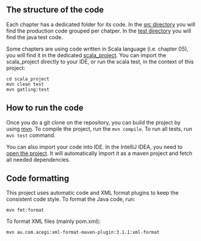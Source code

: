 ## The structure of the code
Each chapter has a dedicated folder for its code. 
In the [src directory](src/main/java/com/tomekl007) you will find the production code grouped per chatper.
In the [test directory](src/test/java/com/tomekl007) you will find the java test code. 

Some chapters are using code written in Scala language (i.e. chapter 05), you will find it in the dedicated [scala_project](scala_project).
You can import the scala_project directly to your IDE, or run the scala test, in the context of this project:
```
cd scala_project
mvn clean test
mvn gatling:test
``` 

## How to run the code
Once you do a git clone on the repository, you can build the project by using [mvn](http://maven.apache.org/install.html).
To compile the project, run the `mvn compile`. To run all tests, run `mvn test` command. 

You can also import your code into IDE. In the IntelliJ IDEA, you need to [open the project](https://www.jetbrains.com/help/idea/maven-support.html#maven_import_project_start). 
It will automatically import it as a maven project and fetch all needed dependencies.

## Code formatting

This project uses automatic code and XML format plugins to keep the consistent code style.
To format the Java code, run:

```
mvn fmt:format
```     

To format XML files (mainly pom.xml):

```
mvn au.com.acegi:xml-format-maven-plugin:3.1.1:xml-format
```
  
